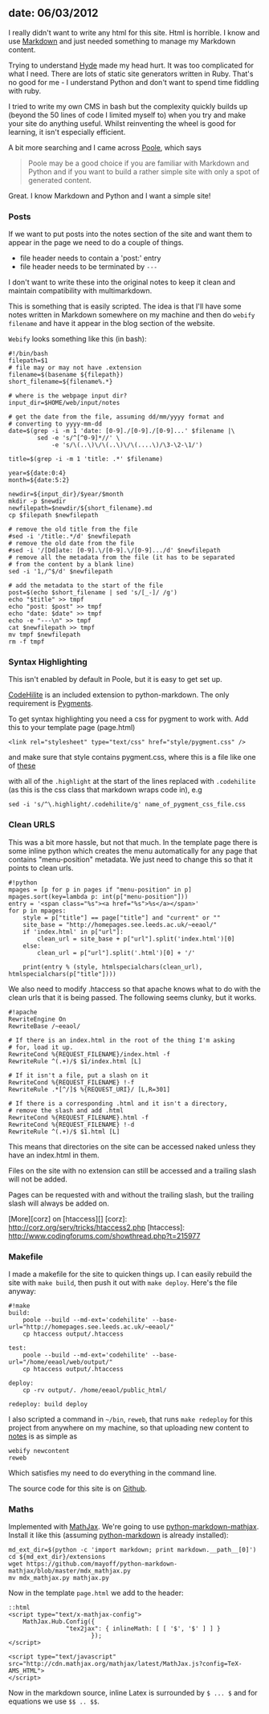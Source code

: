 date: 06/03/2012
---

I really didn't want to write any html for this site. Html is horrible.
I know and use [Markdown][md] and just needed something to manage my Markdown
content.

[md]: http://daringfireball.net/projects/markdown/

Trying to understand [Hyde][] made my head hurt. It was too complicated
for what I need. There are lots of static site generators written in Ruby.
That's no good for me - I understand Python and don't want to spend
time fiddling with ruby.

[Hyde]: http://ringce.com/hyde

I tried to write my own CMS in bash but the complexity quickly builds up 
(beyond the 50 lines of code I limited myself to) when you try and make your
site do anything useful. Whilst reinventing the wheel is good for learning,
it isn't especially efficient. 

A bit more searching and I came across [Poole], which says

>   Poole may be a good choice if you are familiar with Markdown and Python
>   and if you want to build a rather simple site with only a spot of
>   generated content.

[Poole]: https://bitbucket.org/obensonne/poole/overview

Great. I know Markdown and Python and I want a simple site!

### Posts ###

If we want to put posts into the notes section of the site and want
them to appear in the page we need to do a couple of things.

+ file header needs to contain a 'post:' entry
+ file header needs to be terminated by `---`

I don't want to write these into the original notes to keep it clean and
maintain compatibility with multimarkdown.  

This is something that is easily scripted. The idea is that I'll have some
notes written in Markdown somewhere on my machine and then do `webify filename`
and have it appear in the blog section of the website.

`Webify` looks something like this (in bash):

    #!/bin/bash
    filepath=$1
    # file may or may not have .extension
    filename=$(basename ${filepath})
    short_filename=${filename%.*}

    # where is the webpage input dir?
    input_dir=$HOME/web/input/notes

    # get the date from the file, assuming dd/mm/yyyy format and
    # converting to yyyy-mm-dd
    date=$(grep -i -m 1 'date: [0-9]./[0-9]./[0-9]...' $filename |\
            sed -e 's/^[^0-9]*//' \
                -e 's/\(..\)\/\(..\)\/\(....\)/\3-\2-\1/')

    title=$(grep -i -m 1 'title: .*' $filename)

    year=${date:0:4}
    month=${date:5:2}

    newdir=${input_dir}/$year/$month
    mkdir -p $newdir
    newfilepath=$newdir/${short_filename}.md
    cp $filepath $newfilepath

    # remove the old title from the file
    #sed -i '/title:.*/d' $newfilepath
    # remove the old date from the file
    #sed -i '/[Dd]ate: [0-9].\/[0-9].\/[0-9].../d' $newfilepath
    # remove all the metadata from the file (it has to be separated
    # from the content by a blank line)
    sed -i '1,/^$/d' $newfilepath

    # add the metadata to the start of the file
    post=$(echo $short_filename | sed 's/[_-]/ /g')
    echo "$title" >> tmpf
    echo "post: $post" >> tmpf
    echo "date: $date" >> tmpf
    echo -e "---\n" >> tmpf
    cat $newfilepath >> tmpf
    mv tmpf $newfilepath
    rm -f tmpf


### Syntax Highlighting ###

This isn't enabled by default in Poole, but it is easy to get set up.

[CodeHilite][] is an included extension to python-markdown. The only
requirement is [Pygments][].

[CodeHilite]: http://freewisdom.org/projects/python-markdown/CodeHilite
[Pygments]: http://pygments.org/

To get syntax highlighting you need a css for pygment to work with.
Add this to your template page (page.html)

    <link rel="stylesheet" type="text/css" href="style/pygment.css" />
    
and make sure that style contains pygment.css, where this is a file
like one of [these][css-ex]

[css-ex]: https://github.com/icco/pygments-css

with all of the `.highlight` at the start of the lines replaced with
`.codehilite` (as this is the css class that markdown wraps code in),
e.g

    sed -i 's/^\.highlight/.codehilite/g' name_of_pygment_css_file.css



### Clean URLS ###

This was a bit more hassle, but not that much. In the template page
there is some inline python which creates the menu automatically for
any page that contains "menu-position" metadata. We just need to change
this so that it points to clean urls.

    #!python
    mpages = [p for p in pages if "menu-position" in p]
    mpages.sort(key=lambda p: int(p["menu-position"]))
    entry = '<span class="%s"><a href="%s">%s</a></span>'
    for p in mpages:
        style = p["title"] == page["title"] and "current" or ""
        site_base = "http://homepages.see.leeds.ac.uk/~eeaol/"
        if 'index.html' in p["url"]:
            clean_url = site_base + p["url"].split('index.html')[0]
        else:
            clean_url = p["url"].split('.html')[0] + '/'
        
        print(entry % (style, htmlspecialchars(clean_url), htmlspecialchars(p["title"])))

We also need to modify .htaccess so that apache knows what to do with
the clean urls that it is being passed. The following seems clunky, but
it works.


    #!apache
    RewriteEngine On
    RewriteBase /~eeaol/

    # If there is an index.html in the root of the thing I'm asking
    # for, load it up.
    RewriteCond %{REQUEST_FILENAME}/index.html -f
    RewriteRule ^(.+)/$ $1/index.html [L]

    # If it isn't a file, put a slash on it
    RewriteCond %{REQUEST_FILENAME} !-f
    RewriteRule .*[^/]$ %{REQUEST_URI}/ [L,R=301]

    # If there is a corresponding .html and it isn't a directory,
    # remove the slash and add .html
    RewriteCond %{REQUEST_FILENAME}.html -f
    RewriteCond %{REQUEST_FILENAME} !-d
    RewriteRule ^(.+)/$ $1.html [L]

This means that directories on the site can be accessed naked
unless they have an index.html in them.

Files on the site with no extension can still be accessed and
a trailing slash will not be added.

Pages can be requested with and without the trailing slash,
but the trailing slash will always be added on.

[More][corz] on [htaccess][]
[corz]: http://corz.org/serv/tricks/htaccess2.php
[htaccess]: http://www.codingforums.com/showthread.php?t=215977

### Makefile ###

I made a makefile for the site to quicken things up. I can easily rebuild the
site with `make build`, then push it out with `make deploy`. Here's the file
anyway:

    #!make
    build: 
        poole --build --md-ext='codehilite' --base-url="http://homepages.see.leeds.ac.uk/~eeaol/"
        cp htaccess output/.htaccess

    test:
        poole --build --md-ext='codehilite' --base-url="/home/eeaol/web/output/"
        cp htaccess output/.htaccess

    deploy:
        cp -rv output/. /home/eeaol/public_html/

    redeploy: build deploy

I also scripted a command in `~/bin`, `reweb`, that runs `make redeploy` for
this project from anywhere on my machine, so that uploading new content to
[notes][] is as simple as

    webify newcontent 
    reweb

Which satisfies my need to do everything in the command line.

[notes]: http://homepages.see.leeds.ac.uk/~eeaol/notes/

The source code for this site is on [Github][].

[Github]: https://github.com/aaren/web

### Maths ###

Implemented with [MathJax][]. We're going to use [python-markdown-mathjax][].
Install it like this (assuming [python-markdown][] is already installed):

    md_ext_dir=$(python -c 'import markdown; print markdown.__path__[0]')
    cd ${md_ext_dir}/extensions
    wget https://github.com/mayoff/python-markdown-mathjax/blob/master/mdx_mathjax.py
    mv mdx_mathjax.py mathjax.py

[MathJax]: http://www.mathjax.org/
[python-markdown-mathjax]: https://github.com/mayoff/python-markdown-mathjax
[python-markdown]: http://pypi.python.org/pypi/Markdown/

Now in the template `page.html` we add to the header:

    ::html
    <script type="text/x-mathjax-config">
        MathJax.Hub.Config({
                    "tex2jax": { inlineMath: [ [ '$', '$' ] ] }
                           });
    </script>

    <script type="text/javascript"
    src="http://cdn.mathjax.org/mathjax/latest/MathJax.js?config=TeX-AMS_HTML">
    </script>

Now in the markdown source, inline Latex is surrounded by `$ ... $` and for
equations we use `$$ .. $$`.
